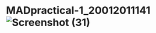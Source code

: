 # MADpractical-1_20012011141![Screenshot (31)](https://user-images.githubusercontent.com/89698440/183330800-251adbc8-ac83-4ef1-922e-8627586ab1f0.png)
